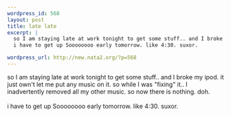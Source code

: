 ```yaml
--- 
wordpress_id: 568
layout: post
title: late late
excerpt: |
  so I am staying late at work tonight to get some stuff.. and I broke my ipod. it just own't let me put any music on it. so while I was "fixing" it.. I inadvertently removed all my other music. so now there is nothing. doh. 
  i have to get up Soooooooo early tomorrow. like 4:30. suxor. 

wordpress_url: http://new.nata2.org/?p=568
---
```

so I am staying late at work tonight to get some stuff.. and I broke my ipod. it just own't let me put any music on it. so while I was "fixing" it.. I inadvertently removed all my other music. so now there is nothing. doh. 
<br/><br/>i have to get up Soooooooo early tomorrow. like 4:30. suxor. 
